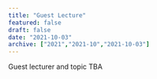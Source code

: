 ```yaml
---
title: "Guest Lecture"
featured: false
draft: false
date: "2021-10-03"
archive: ["2021","2021-10","2021-10-03"]
---
```

Guest lecturer and topic TBA
